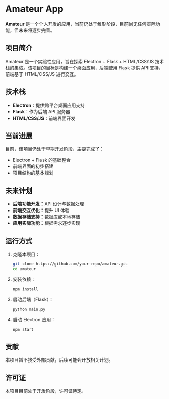 # Amateur App

**Amateur** 是一个个人开发的应用，当前仍处于雏形阶段，目前尚无任何实际功能，但未来将逐步完善。

## 项目简介
Amateur 是一个实验性应用，旨在探索 Electron + Flask + HTML/CSS/JS 技术栈的集成。该项目的目标是构建一个桌面应用，后端使用 Flask 提供 API 支持，前端基于 HTML/CSS/JS 进行交互。

## 技术栈
- **Electron**：提供跨平台桌面应用支持
- **Flask**：作为后端 API 服务器
- **HTML/CSS/JS**：前端界面开发

## 当前进展
目前，该项目仍处于早期开发阶段，主要完成了：
- Electron + Flask 的基础整合
- 前端界面的初步搭建
- 项目结构的基本规划

## 未来计划
- **后端功能开发**：API 设计与数据处理
- **前端交互优化**：提升 UI 体验
- **数据存储支持**：数据库或本地存储
- **应用实际功能**：根据需求逐步实现

## 运行方式
1. 克隆本项目：
   ```sh
   git clone https://github.com/your-repo/amateur.git
   cd amateur
   ```
2. 安装依赖：
   ```sh
   npm install
   ```
3. 启动后端（Flask）：
   ```sh
   python main.py
   ```
4. 启动 Electron 应用：
   ```sh
   npm start
   ```

## 贡献
本项目暂不接受外部贡献，后续可能会开放相关计划。

## 许可证
本项目目前处于开发阶段，许可证待定。

